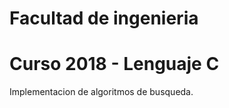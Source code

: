 # Facultad de ingenieria

Curso 2018 - Lenguaje C
=======================

Implementacion de algoritmos de busqueda.
